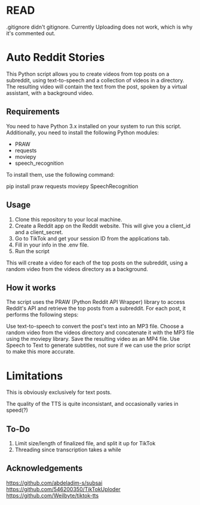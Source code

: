 # READ 
.gitignore didn't gitignore. Currently Uploading does not work, which is why it's commented out.
# Auto Reddit Stories
This Python script allows you to create videos from top posts on a subreddit, using text-to-speech and a collection of videos in a directory. The resulting video will contain the text from the post, spoken by a virtual assistant, with a background video.

## Requirements
You need to have Python 3.x installed on your system to run this script. Additionally, you need to install the following Python modules:

- PRAW
- requests
- moviepy
- speech_recognition

To install them, use the following command:

pip install praw requests moviepy SpeechRecognition


## Usage
1. Clone this repository to your local machine.
2. Create a Reddit app on the Reddit website. This will give you a client_id and a client_secret.
3. Go to TikTok and get your session ID from the applications tab.
4. Fill in your info in the .env file.
6. Run the script


This will create a video for each of the top posts on the subreddit, using a random video from the videos directory as a background.

## How it works
The script uses the PRAW (Python Reddit API Wrapper) library to access Reddit's API and retrieve the top posts from a subreddit. For each post, it performs the following steps:

Use text-to-speech to convert the post's text into an MP3 file.
Choose a random video from the videos directory and concatenate it with the MP3 file using the moviepy library.
Save the resulting video as an MP4 file.
Use Speech to Text to generate subtitles, not sure if we can use the prior script to make this more accurate.

# Limitations
This is obviously exclusively for text posts.

The quality of the TTS is quite inconsistant, and occasionally varies in speed(?) 

## To-Do
1. Limit size/length of finalized file, and split it up for TikTok
2. Threading since transcription takes a while

## Acknowledgements 
https://github.com/abdeladim-s/subsai
https://github.com/546200350/TikTokUploder
https://github.com/Weilbyte/tiktok-tts
